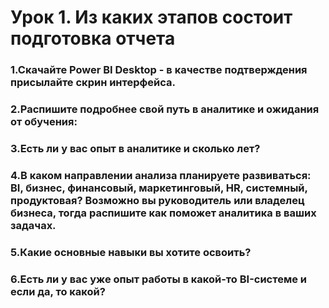 # Урок 1. Из каких этапов состоит подготовка отчета
### 1.Скачайте Power BI Desktop - в качестве подтверждения присылайте скрин интерфейса.
### 2.Распишите подробнее свой путь в аналитике и ожидания от обучения:
### 3.Есть ли у вас опыт в аналитике и сколько лет?
### 4.В каком направлении анализа планируете развиваться: BI, бизнес, финансовый, маркетинговый, HR, системный, продуктовая? Возможно вы руководитель или владелец бизнеса, тогда распишите как поможет аналитика в ваших задачах.
### 5.Какие основные навыки вы хотите освоить?
### 6.Есть ли у вас уже опыт работы в какой-то BI-системе и если да, то какой?
